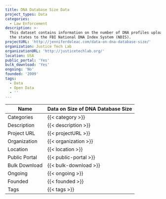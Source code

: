 ```yaml
---
title: DNA Database Size Data
project_types: Data
categories:
  - Law Enforcement
description: >-
  This dataset contains information on the number of DNA profiles uploaded by
  the states to the FBI National DNA Index System (NDIS).
projectURL: 'http://jenniferdoleac.com/data-on-dna-database-size/'
organization: Justice Tech Lab
organizationURL: 'http://justicetechlab.org/'
location: USA
public_portal: 'Yes'
bulk_download: 'Yes'
ongoing: 'No'
founded: '2009'
tags:
  - Data
  - Open Data
  - ''
---
```

Name                    |  Data on Size of DNA Database Size
------------------------|----
Categories              | {{< category >}} 
Description             | {{< description >}} 
Project URL             | {{< projectURL >}} 
Organization            | {{< organization >}} 
Location                | {{< location >}} 
Public Portal           | {{< public-portal >}} 
Bulk Download           | {{< bulk-download >}} 
Ongoing                 | {{< ongoing >}} 
Founded                 | {{< founded >}} 
Tags                    | {{< tags >}} 
